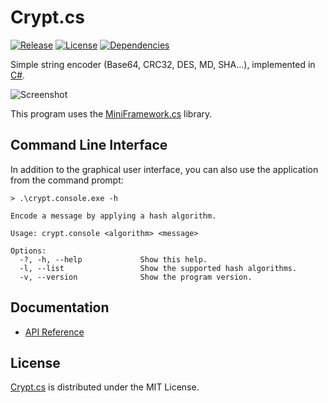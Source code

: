 # Crypt.cs
[![Release](http://img.shields.io/github/release/cedx/crypt.cs.svg)](https://bitbucket.org/cedx/crypt.cs/downloads) [![License](http://img.shields.io/badge/license-MIT-blue.svg)](https://bitbucket.org/cedx/crypt.cs/src/master/LICENSE.txt) [![Dependencies](http://img.shields.io/david/dev/cedx/crypt.cs.svg)](https://david-dm.org/cedx/crypt.cs)

Simple string encoder (Base64, CRC32, DES, MD, SHA...), implemented in [C#](https://www.microsoft.com/net).

![Screenshot](http://api.belin.io/crypt.cs/img/screenshot.png)

This program uses the [MiniFramework.cs](https://bitbucket.org/cedx/miniframework.cs) library.

## Command Line Interface
In addition to the graphical user interface, you can also use the application from the command prompt:

```
> .\crypt.console.exe -h

Encode a message by applying a hash algorithm.

Usage: crypt.console <algorithm> <message>

Options:
  -?, -h, --help             Show this help.
  -l, --list                 Show the supported hash algorithms.
  -v, --version              Show the program version.
```

## Documentation
- [API Reference](http://api.belin.io/crypt.cs)

## License
[Crypt.cs](https://bitbucket.org/cedx/crypt.cs) is distributed under the MIT License.

